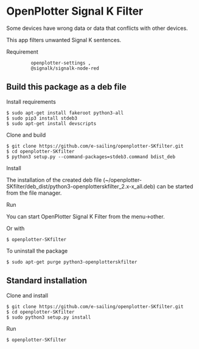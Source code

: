 # OpenPlotter Signal K Filter
Some devices have wrong data or data that conflicts with other devices.

This app filters unwanted Signal K sentences.

Requirement

             openplotter-settings ,
             @signalk/signalk-node-red

## Build this package as a deb file
Install requirements

    $ sudo apt-get install fakeroot python3-all
    $ sudo pip3 install stdeb3
    $ sudo apt-get install devscripts

Clone and build
    
    $ git clone https://github.com/e-sailing/openplotter-SKfilter.git
    $ cd openplotter-SKfilter
    $ python3 setup.py --command-packages=stdeb3.command bdist_deb

Install

The installation of the created deb file (~/openplotter-SKfilter/deb_dist/python3-openplotterskfilter_2.x-x_all.deb)
can be started from the file manager.

Run

You can start OpenPlotter Signal K Filter from the menu->other.

Or with

    $ openplotter-SKfilter

To uninstall the package

    $ sudo apt-get purge python3-openplotterskfilter

## Standard installation

Clone and install

    $ git clone https://github.com/e-sailing/openplotter-SKfilter.git
    $ cd openplotter-SKfilter
    $ sudo python3 setup.py install

Run

    $ openplotter-SKfilter
